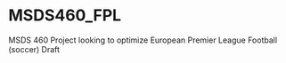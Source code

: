 # MSDS460_FPL
MSDS 460 Project looking to optimize European Premier League Football (soccer) Draft 
